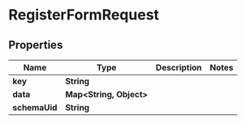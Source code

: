 

# RegisterFormRequest


## Properties

| Name | Type | Description | Notes |
|------------ | ------------- | ------------- | -------------|
|**key** | **String** |  |  |
|**data** | **Map&lt;String, Object&gt;** |  |  |
|**schemaUid** | **String** |  |  |



